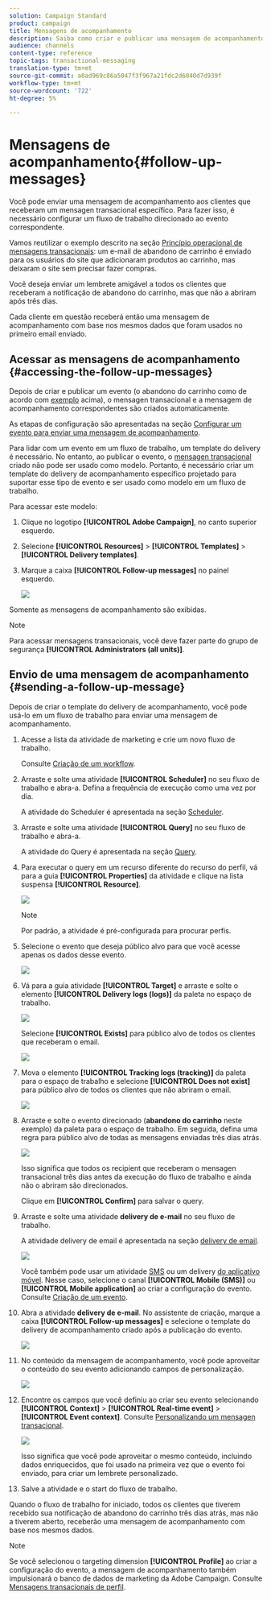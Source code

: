 ```yaml
---
solution: Campaign Standard
product: campaign
title: Mensagens de acompanhamento
description: Saiba como criar e publicar uma mensagem de acompanhamento.
audience: channels
content-type: reference
topic-tags: transactional-messaging
translation-type: tm+mt
source-git-commit: a0ad969c86a5047f3f967a21fdc2d6040d7d939f
workflow-type: tm+mt
source-wordcount: '722'
ht-degree: 5%

---
```



# Mensagens de acompanhamento{#follow-up-messages}

Você pode enviar uma mensagem de acompanhamento aos clientes que receberam um mensagen transacional específico. Para fazer isso, é necessário configurar um fluxo de trabalho direcionado ao evento correspondente.

Vamos reutilizar o exemplo descrito na seção [Princípio operacional de mensagens transacionais](../../channels/using/getting-started-with-transactional-msg.md#transactional-messaging-operating-principle): um e-mail de abandono de carrinho é enviado para os usuários do site que adicionaram produtos ao carrinho, mas deixaram o site sem precisar fazer compras.

Você deseja enviar um lembrete amigável a todos os clientes que receberam a notificação de abandono do carrinho, mas que não a abriram após três dias.

Cada cliente em questão receberá então uma mensagem de acompanhamento com base nos mesmos dados que foram usados no primeiro email enviado.

## Acessar as mensagens de acompanhamento {#accessing-the-follow-up-messages}

Depois de criar e publicar um evento (o abandono do carrinho como de acordo com [exemplo](../../channels/using/getting-started-with-transactional-msg.md#transactional-messaging-operating-principle) acima), o mensagen transacional e a mensagem de acompanhamento correspondentes são criados automaticamente.

As etapas de configuração são apresentadas na seção [Configurar um evento para enviar uma mensagem de acompanhamento](../../administration/using/configuring-transactional-messaging.md#configuring-an-event-to-send-a-follow-up-message).

Para lidar com um evento em um fluxo de trabalho, um template do delivery é necessário. No entanto, ao publicar o evento, o [mensagen transacional](../../channels/using/event-transactional-messages.md) criado não pode ser usado como modelo. Portanto, é necessário criar um template do delivery de acompanhamento específico projetado para suportar esse tipo de evento e ser usado como modelo em um fluxo de trabalho.

Para acessar este modelo:

1. Clique no logotipo **[!UICONTROL Adobe Campaign]**, no canto superior esquerdo.
1. Selecione **[!UICONTROL Resources]** > **[!UICONTROL Templates]** > **[!UICONTROL Delivery templates]**.
1. Marque a caixa **[!UICONTROL Follow-up messages]** no painel esquerdo.

   ![](assets/message-center_follow-up-search.png)

Somente as mensagens de acompanhamento são exibidas.

>[!NOTE]
>
>Para acessar mensagens transacionais, você deve fazer parte do grupo de segurança **[!UICONTROL Administrators (all units)]**.

## Envio de uma mensagem de acompanhamento {#sending-a-follow-up-message}

Depois de criar o template do delivery de acompanhamento, você pode usá-lo em um fluxo de trabalho para enviar uma mensagem de acompanhamento.

1. Acesse a lista da atividade de marketing e crie um novo fluxo de trabalho.

   Consulte [Criação de um workflow](../../automating/using/building-a-workflow.md#creating-a-workflow).

1. Arraste e solte uma atividade **[!UICONTROL Scheduler]** no seu fluxo de trabalho e abra-a. Defina a frequência de execução como uma vez por dia.

   A atividade do Scheduler é apresentada na seção [Scheduler](../../automating/using/scheduler.md).

1. Arraste e solte uma atividade **[!UICONTROL Query]** no seu fluxo de trabalho e abra-a.

   A atividade do Query é apresentada na seção [Query](../../automating/using/query.md).

1. Para executar o query em um recurso diferente do recurso do perfil, vá para a guia **[!UICONTROL Properties]** da atividade e clique na lista suspensa **[!UICONTROL Resource]**.

   ![](assets/message-center_follow-up-query-properties.png)

   >[!NOTE]
   >
   >Por padrão, a atividade é pré-configurada para procurar perfis.

1. Selecione o evento que deseja público alvo para que você acesse apenas os dados desse evento.

   ![](assets/message-center_follow-up-query-resource.png)

1. Vá para a guia atividade **[!UICONTROL Target]** e arraste e solte o elemento **[!UICONTROL Delivery logs (logs)]** da paleta no espaço de trabalho.

   ![](assets/message-center_follow-up-delivery-logs.png)

   Selecione **[!UICONTROL Exists]** para público alvo de todos os clientes que receberam o email.

   ![](assets/message-center_follow-up-delivery-logs-exists.png)

1. Mova o elemento **[!UICONTROL Tracking logs (tracking)]** da paleta para o espaço de trabalho e selecione **[!UICONTROL Does not exist]** para público alvo de todos os clientes que não abriram o email.

   ![](assets/message-center_follow-up-delivery-and-tracking-logs.png)

1. Arraste e solte o evento direcionado (**abandono do carrinho** neste exemplo) da paleta para o espaço de trabalho. Em seguida, defina uma regra para público alvo de todas as mensagens enviadas três dias atrás.

   ![](assets/message-center_follow-up-created.png)

   Isso significa que todos os recipient que receberam o mensagen transacional três dias antes da execução do fluxo de trabalho e ainda não o abriram são direcionados.

   Clique em **[!UICONTROL Confirm]** para salvar o query.

1. Arraste e solte uma atividade **delivery de e-mail** no seu fluxo de trabalho.

   A atividade delivery de email é apresentada na seção [delivery de email](../../automating/using/email-delivery.md).

   ![](assets/message-center_follow-up-workflow.png)

   Você também pode usar um atividade [SMS](../../automating/using/sms-delivery.md) ou um delivery [do aplicativo móvel](../../automating/using/push-notification-delivery.md). Nesse caso, selecione o canal **[!UICONTROL Mobile (SMS)]** ou **[!UICONTROL Mobile application]** ao criar a configuração do evento. Consulte [Criação de um evento](../../administration/using/configuring-transactional-messaging.md#creating-an-event).

1. Abra a atividade **delivery de e-mail**. No assistente de criação, marque a caixa **[!UICONTROL Follow-up messages]** e selecione o template do delivery de acompanhamento criado após a publicação do evento.

   ![](assets/message-center_follow-up-template.png)

1. No conteúdo da mensagem de acompanhamento, você pode aproveitar o conteúdo do seu evento adicionando campos de personalização.

   ![](assets/message-center_follow-up-content.png)

1. Encontre os campos que você definiu ao criar seu evento selecionando **[!UICONTROL Context]** > **[!UICONTROL Real-time event]** > **[!UICONTROL Event context]**. Consulte [Personalizando um mensagen transacional](../../channels/using/event-transactional-messages.md#personalizing-a-transactional-message).

   ![](assets/message-center_follow-up-personalization.png)

   Isso significa que você pode aproveitar o mesmo conteúdo, incluindo dados enriquecidos, que foi usado na primeira vez que o evento foi enviado, para criar um lembrete personalizado.

1. Salve a atividade e o start do fluxo de trabalho.

Quando o fluxo de trabalho for iniciado, todos os clientes que tiverem recebido sua notificação de abandono do carrinho três dias atrás, mas não a tiverem aberto, receberão uma mensagem de acompanhamento com base nos mesmos dados.

>[!NOTE]
>
>Se você selecionou o targeting dimension **[!UICONTROL Profile]** ao criar a configuração do evento, a mensagem de acompanhamento também impulsionará o banco de dados de marketing da Adobe Campaign. Consulte [Mensagens transacionais de perfil](../../channels/using/profile-transactional-messages.md).
